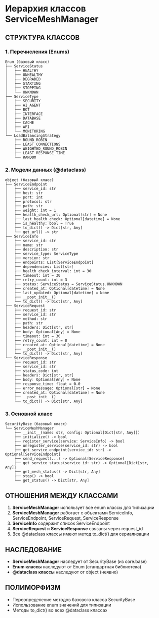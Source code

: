 # Иерархия классов ServiceMeshManager

## СТРУКТУРА КЛАССОВ

### 1. Перечисления (Enums)
```
Enum (базовый класс)
├── ServiceStatus
│   ├── HEALTHY
│   ├── UNHEALTHY
│   ├── DEGRADED
│   ├── STARTING
│   ├── STOPPING
│   └── UNKNOWN
├── ServiceType
│   ├── SECURITY
│   ├── AI_AGENT
│   ├── BOT
│   ├── INTERFACE
│   ├── DATABASE
│   ├── CACHE
│   ├── API
│   └── MONITORING
└── LoadBalancingStrategy
    ├── ROUND_ROBIN
    ├── LEAST_CONNECTIONS
    ├── WEIGHTED_ROUND_ROBIN
    ├── LEAST_RESPONSE_TIME
    └── RANDOM
```

### 2. Модели данных (@dataclass)
```
object (базовый класс)
├── ServiceEndpoint
│   ├── service_id: str
│   ├── host: str
│   ├── port: int
│   ├── protocol: str
│   ├── path: str
│   ├── weight: int = 1
│   ├── health_check_url: Optional[str] = None
│   ├── last_health_check: Optional[datetime] = None
│   ├── is_healthy: bool = True
│   ├── to_dict() -> Dict[str, Any]
│   └── get_url() -> str
├── ServiceInfo
│   ├── service_id: str
│   ├── name: str
│   ├── description: str
│   ├── service_type: ServiceType
│   ├── version: str
│   ├── endpoints: List[ServiceEndpoint]
│   ├── dependencies: List[str]
│   ├── health_check_interval: int = 30
│   ├── timeout: int = 30
│   ├── retry_count: int = 3
│   ├── status: ServiceStatus = ServiceStatus.UNKNOWN
│   ├── created_at: Optional[datetime] = None
│   ├── last_updated: Optional[datetime] = None
│   ├── __post_init__()
│   └── to_dict() -> Dict[str, Any]
├── ServiceRequest
│   ├── request_id: str
│   ├── service_id: str
│   ├── method: str
│   ├── path: str
│   ├── headers: Dict[str, str]
│   ├── body: Optional[Any] = None
│   ├── timeout: int = 30
│   ├── retry_count: int = 0
│   ├── created_at: Optional[datetime] = None
│   ├── __post_init__()
│   └── to_dict() -> Dict[str, Any]
└── ServiceResponse
    ├── request_id: str
    ├── service_id: str
    ├── status_code: int
    ├── headers: Dict[str, str]
    ├── body: Optional[Any] = None
    ├── response_time: float = 0.0
    ├── error_message: Optional[str] = None
    ├── created_at: Optional[datetime] = None
    ├── __post_init__()
    └── to_dict() -> Dict[str, Any]
```

### 3. Основной класс
```
SecurityBase (базовый класс)
└── ServiceMeshManager
    ├── __init__(name: str, config: Optional[Dict[str, Any]])
    ├── initialize() -> bool
    ├── register_service(service: ServiceInfo) -> bool
    ├── unregister_service(service_id: str) -> bool
    ├── get_service_endpoint(service_id: str) -> Optional[ServiceEndpoint]
    ├── send_request(...) -> Optional[ServiceResponse]
    ├── get_service_status(service_id: str) -> Optional[Dict[str, Any]]
    ├── get_mesh_status() -> Dict[str, Any]
    ├── stop() -> bool
    └── get_status() -> Dict[str, Any]
```

## ОТНОШЕНИЯ МЕЖДУ КЛАССАМИ

1. **ServiceMeshManager** использует все enum классы для типизации
2. **ServiceMeshManager** работает с объектами ServiceInfo, ServiceEndpoint, ServiceRequest, ServiceResponse
3. **ServiceInfo** содержит список ServiceEndpoint
4. **ServiceRequest** и **ServiceResponse** связаны через request_id
5. Все @dataclass классы имеют метод to_dict() для сериализации

## НАСЛЕДОВАНИЕ

- **ServiceMeshManager** наследует от SecurityBase (из core.base)
- **Enum классы** наследуют от Enum (стандартная библиотека)
- **@dataclass классы** наследуют от object (неявно)

## ПОЛИМОРФИЗМ

- Переопределение методов базового класса SecurityBase
- Использование enum значений для типизации
- Методы to_dict() во всех @dataclass классах